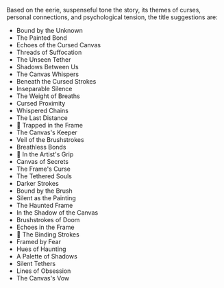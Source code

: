 Based on the eerie, suspenseful tone the story, its themes of curses, personal connections, and psychological tension, the title suggestions are:  

- Bound by the Unknown  
- The Painted Bond  
- Echoes of the Cursed Canvas  
- Threads of Suffocation  
- The Unseen Tether  
- Shadows Between Us  
- The Canvas Whispers  
- Beneath the Cursed Strokes  
- Inseparable Silence  
- The Weight of Breaths  
- Cursed Proximity  
- Whispered Chains  
- The Last Distance  
- 🚨 Trapped in the Frame  
- The Canvas's Keeper  
- Veil of the Brushstrokes  
- Breathless Bonds  
- 🚨 In the Artist's Grip  
- Canvas of Secrets  
- The Frame's Curse  
- The Tethered Souls  
- Darker Strokes  
- Bound by the Brush  
- Silent as the Painting  
- The Haunted Frame  
- In the Shadow of the Canvas  
- Brushstrokes of Doom  
- Echoes in the Frame  
- 🚨 The Binding Strokes  
- Framed by Fear  
- Hues of Haunting  
- A Palette of Shadows  
- Silent Tethers  
- Lines of Obsession  
- The Canvas's Vow  

